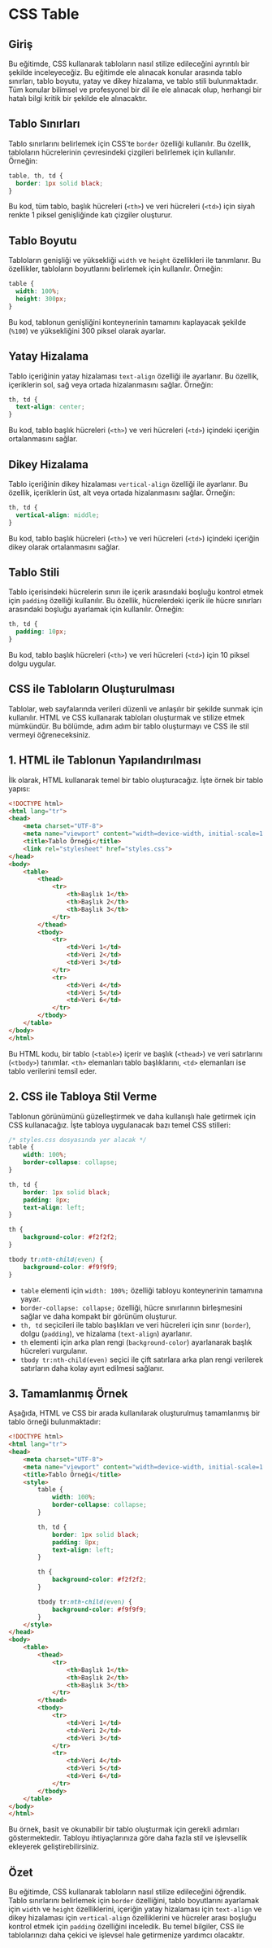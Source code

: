 # CSS Table

## Giriş

Bu eğitimde, CSS kullanarak tabloların nasıl stilize edileceğini ayrıntılı bir şekilde inceleyeceğiz. Bu eğitimde ele alınacak konular arasında tablo sınırları, tablo boyutu, yatay ve dikey hizalama, ve tablo stili bulunmaktadır. Tüm konular bilimsel ve profesyonel bir dil ile ele alınacak olup, herhangi bir hatalı bilgi kritik bir şekilde ele alınacaktır.

## Tablo Sınırları

Tablo sınırlarını belirlemek için CSS'te `border` özelliği kullanılır. Bu özellik, tabloların hücrelerinin çevresindeki çizgileri belirlemek için kullanılır. Örneğin:

```css
table, th, td {
  border: 1px solid black;
}
```

Bu kod, tüm tablo, başlık hücreleri (`<th>`) ve veri hücreleri (`<td>`) için siyah renkte 1 piksel genişliğinde katı çizgiler oluşturur.

## Tablo Boyutu

Tabloların genişliği ve yüksekliği `width` ve `height` özellikleri ile tanımlanır. Bu özellikler, tabloların boyutlarını belirlemek için kullanılır. Örneğin:

```css
table {
  width: 100%;
  height: 300px;
}
```

Bu kod, tablonun genişliğini konteynerinin tamamını kaplayacak şekilde (`%100`) ve yüksekliğini 300 piksel olarak ayarlar.

## Yatay Hizalama

Tablo içeriğinin yatay hizalaması `text-align` özelliği ile ayarlanır. Bu özellik, içeriklerin sol, sağ veya ortada hizalanmasını sağlar. Örneğin:

```css
th, td {
  text-align: center;
}
```

Bu kod, tablo başlık hücreleri (`<th>`) ve veri hücreleri (`<td>`) içindeki içeriğin ortalanmasını sağlar.

## Dikey Hizalama

Tablo içeriğinin dikey hizalaması `vertical-align` özelliği ile ayarlanır. Bu özellik, içeriklerin üst, alt veya ortada hizalanmasını sağlar. Örneğin:

```css
th, td {
  vertical-align: middle;
}
```

Bu kod, tablo başlık hücreleri (`<th>`) ve veri hücreleri (`<td>`) içindeki içeriğin dikey olarak ortalanmasını sağlar.

## Tablo Stili

Tablo içerisindeki hücrelerin sınırı ile içerik arasındaki boşluğu kontrol etmek için `padding` özelliği kullanılır. Bu özellik, hücrelerdeki içerik ile hücre sınırları arasındaki boşluğu ayarlamak için kullanılır. Örneğin:

```css
th, td {
  padding: 10px;
}
```

Bu kod, tablo başlık hücreleri (`<th>`) ve veri hücreleri (`<td>`) için 10 piksel dolgu uygular.

## CSS ile Tabloların Oluşturulması

Tablolar, web sayfalarında verileri düzenli ve anlaşılır bir şekilde sunmak için kullanılır. HTML ve CSS kullanarak tabloları oluşturmak ve stilize etmek mümkündür. Bu bölümde, adım adım bir tablo oluşturmayı ve CSS ile stil vermeyi öğreneceksiniz.

## 1. HTML ile Tablonun Yapılandırılması

İlk olarak, HTML kullanarak temel bir tablo oluşturacağız. İşte örnek bir tablo yapısı:

```html
<!DOCTYPE html>
<html lang="tr">
<head>
    <meta charset="UTF-8">
    <meta name="viewport" content="width=device-width, initial-scale=1.0">
    <title>Tablo Örneği</title>
    <link rel="stylesheet" href="styles.css">
</head>
<body>
    <table>
        <thead>
            <tr>
                <th>Başlık 1</th>
                <th>Başlık 2</th>
                <th>Başlık 3</th>
            </tr>
        </thead>
        <tbody>
            <tr>
                <td>Veri 1</td>
                <td>Veri 2</td>
                <td>Veri 3</td>
            </tr>
            <tr>
                <td>Veri 4</td>
                <td>Veri 5</td>
                <td>Veri 6</td>
            </tr>
        </tbody>
    </table>
</body>
</html>
```

Bu HTML kodu, bir tablo (`<table>`) içerir ve başlık (`<thead>`) ve veri satırlarını (`<tbody>`) tanımlar. `<th>` elemanları tablo başlıklarını, `<td>` elemanları ise tablo verilerini temsil eder.

## 2. CSS ile Tabloya Stil Verme

Tablonun görünümünü güzelleştirmek ve daha kullanışlı hale getirmek için CSS kullanacağız. İşte tabloya uygulanacak bazı temel CSS stilleri:

```css
/* styles.css dosyasında yer alacak */
table {
    width: 100%;
    border-collapse: collapse;
}

th, td {
    border: 1px solid black;
    padding: 8px;
    text-align: left;
}

th {
    background-color: #f2f2f2;
}

tbody tr:nth-child(even) {
    background-color: #f9f9f9;
}
```

- `table` elementi için `width: 100%;` özelliği tabloyu konteynerinin tamamına yayar.
- `border-collapse: collapse;` özelliği, hücre sınırlarının birleşmesini sağlar ve daha kompakt bir görünüm oluşturur.
- `th, td` seçicileri ile tablo başlıkları ve veri hücreleri için sınır (`border`), dolgu (`padding`), ve hizalama (`text-align`) ayarlanır.
- `th` elementi için arka plan rengi (`background-color`) ayarlanarak başlık hücreleri vurgulanır.
- `tbody tr:nth-child(even)` seçici ile çift satırlara arka plan rengi verilerek satırların daha kolay ayırt edilmesi sağlanır.

## 3. Tamamlanmış Örnek

Aşağıda, HTML ve CSS bir arada kullanılarak oluşturulmuş tamamlanmış bir tablo örneği bulunmaktadır:

```html
<!DOCTYPE html>
<html lang="tr">
<head>
    <meta charset="UTF-8">
    <meta name="viewport" content="width=device-width, initial-scale=1.0">
    <title>Tablo Örneği</title>
    <style>
        table {
            width: 100%;
            border-collapse: collapse;
        }

        th, td {
            border: 1px solid black;
            padding: 8px;
            text-align: left;
        }

        th {
            background-color: #f2f2f2;
        }

        tbody tr:nth-child(even) {
            background-color: #f9f9f9;
        }
    </style>
</head>
<body>
    <table>
        <thead>
            <tr>
                <th>Başlık 1</th>
                <th>Başlık 2</th>
                <th>Başlık 3</th>
            </tr>
        </thead>
        <tbody>
            <tr>
                <td>Veri 1</td>
                <td>Veri 2</td>
                <td>Veri 3</td>
            </tr>
            <tr>
                <td>Veri 4</td>
                <td>Veri 5</td>
                <td>Veri 6</td>
            </tr>
        </tbody>
    </table>
</body>
</html>
```

Bu örnek, basit ve okunabilir bir tablo oluşturmak için gerekli adımları göstermektedir. Tabloyu ihtiyaçlarınıza göre daha fazla stil ve işlevsellik ekleyerek geliştirebilirsiniz.

## Özet

Bu eğitimde, CSS kullanarak tabloların nasıl stilize edileceğini öğrendik. Tablo sınırlarını belirlemek için `border` özelliğini, tablo boyutlarını ayarlamak için `width` ve `height` özelliklerini, içeriğin yatay hizalaması için `text-align` ve dikey hizalaması için `vertical-align` özelliklerini ve hücreler arası boşluğu kontrol etmek için `padding` özelliğini inceledik. Bu temel bilgiler, CSS ile tablolarınızı daha çekici ve işlevsel hale getirmenize yardımcı olacaktır.
